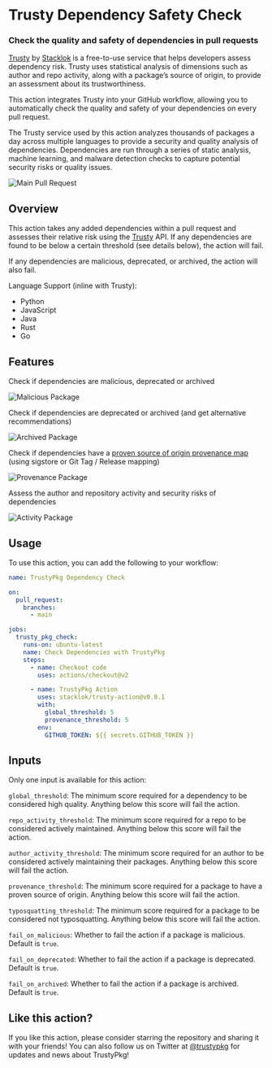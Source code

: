 # Trusty Dependency Safety Check

### Check the quality and safety of dependencies in pull requests

[Trusty](https://trustypkg.dev/) by [Stacklok](https://stacklok.com) is a free-to-use service that helps developers assess dependency risk. Trusty uses statistical analysis of dimensions such as author and repo activity, along with a package’s source of origin, to provide an assessment about its trustworthiness.

This action integrates Trusty into your GitHub workflow,
allowing you to automatically check the quality and safety of your dependencies
on every pull request.

The Trusty service used by this action analyzes thousands of packages a day
across multiple languages to provide a security and quality
analysis of dependencies. Dependencies are run through a series of static analysis, machine learning, and malware
detection checks to capture potential security risks or quality issues.


![Main Pull Request](docs/main.png)

## Overview

This action takes any added dependencies within a pull request and assesses their 
relative risk using the [Trusty](https://trustypkg.dev/) API. If any dependencies are
found to be below a certain threshold (see details below), the action will fail.

If any dependencies are malicious, deprecated, or archived, the action will also fail.

Language Support (inline with Trusty):

* Python
* JavaScript
* Java
* Rust
* Go

## Features

Check if dependencies are malicious, deprecated or archived

![Malicious Package](docs/malicious.png)

Check if dependencies are deprecated or archived (and get alternative recommendations)

![Archived Package](docs/archived.png)

Check if dependencies have a [proven source of origin provenance map](https://docs.stacklok.com/trusty/understand/provenance) (using sigstore or Git Tag / Release mapping)

![Provenance Package](docs/prov.png)

Assess the author and repository activity and security risks of dependencies 

![Activity Package](docs/activity.png)

## Usage

To use this action, you can add the following to your workflow:

```yaml
name: TrustyPkg Dependency Check

on:
  pull_request:
    branches:
      - main

jobs:
  trusty_pkg_check:
    runs-on: ubuntu-latest
    name: Check Dependencies with TrustyPkg
    steps:
      - name: Checkout code
        uses: actions/checkout@v2

      - name: TrustyPkg Action
        uses: stacklok/trusty-action@v0.0.1
        with:
          global_threshold: 5
          provenance_threshold: 5
        env:
          GITHUB_TOKEN: ${{ secrets.GITHUB_TOKEN }}
```

## Inputs

Only one input is available for this action:

`global_threshold`: The minimum score required for a dependency to be considered
high quality. Anything below this score will fail the action.


`repo_activity_threshold`: The minimum score required for a repo to be considered
actively maintained. Anything below this score will fail the action.

`author_activity_threshold`: The minimum score required for an author to be considered
actively maintaining their packages. Anything below this score will fail the action.

`provenance_threshold`: The minimum score required for a package to have a proven source
of origin. Anything below this score will fail the action.

`typosquatting_threshold`: The minimum score required for a package to be considered
not typosquatting. Anything below this score will fail the action.

`fail_on_malicious`: Whether to fail the action if a package is malicious. Default is `true`.

`fail_on_deprecated`: Whether to fail the action if a package is deprecated. Default is `true`.

`fail_on_archived`: Whether to fail the action if a package is archived. Default is `true`.

## Like this action?

If you like this action, please consider starring the repository and sharing it with your friends! You can also follow us on Twitter at [@trustypkg](https://twitter.com/trustypkg) for updates and news about TrustyPkg!

